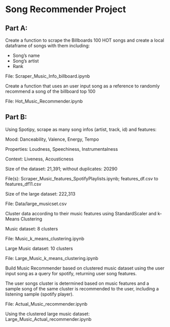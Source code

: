 # Song Recommender Project

## Part A:

Create a function to scrape the Billboards 100 HOT songs and create a local dataframe of songs with them including:
 - Song’s name
 - Song’s artist
 - Rank
 
File: Scraper_Music_Info_billboard.ipynb

Create a function that uses an user input song as a reference to randomly recommend a song of the billboard top 100

File: Hot_Music_Recommender.ipynb


## Part B:

Using Spotipy, scrape as many song infos (artist, track, id) and features:

  Mood: Danceability, Valence, Energy, Tempo
  
  Properties: Loudness, Speechiness, Instrumentalness
  
  Context: Liveness, Acousticness
  
Size of the dataset: 21,391; without duplicates: 20290

File(s): Scraper_Music_features_SpotifyPlaylists.ipynb; features_df.csv to features_df11.csv

Size of the large dataset: 222,313

File: Data/large_musicset.csv



Cluster data according to their music features using StandardScaler and k-Means Clustering

Music dataset: 8 clusters

File: Music_k_means_clustering.ipynb

Large Music dataset: 10 clusters

File: Large_Music_k_means_clustering.ipynb


Build Music Recommender based on clustered music dataset using the user input song as a query for spotify, returning user song features.

The user songs cluster is determined based on music features and a sample song of the same cluster is recommended to the user, including a listening sample (spotify player).

File: Actual_Music_recommender.ipynb

Using the clustered large music dataset: Large_Music_Actual_recommender.ipynb
